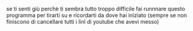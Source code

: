 se ti senti giù perchè ti sembra tutto troppo difficile fai runnnare questo programma per tirarti su e ricordarti da dove hai iniziato (sempre se non finiscono di cancellare tutti i linl di youtube che avevi messo)
